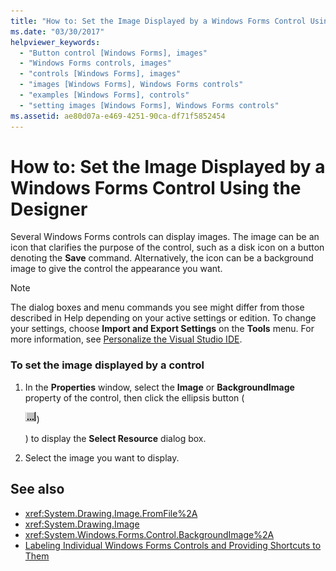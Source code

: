 ```yaml
---
title: "How to: Set the Image Displayed by a Windows Forms Control Using the Designer"
ms.date: "03/30/2017"
helpviewer_keywords: 
  - "Button control [Windows Forms], images"
  - "Windows Forms controls, images"
  - "controls [Windows Forms], images"
  - "images [Windows Forms], Windows Forms controls"
  - "examples [Windows Forms], controls"
  - "setting images [Windows Forms], Windows Forms controls"
ms.assetid: ae80d07a-e469-4251-90ca-df71f5852454
---
```

# How to: Set the Image Displayed by a Windows Forms Control Using the Designer
Several Windows Forms controls can display images. The image can be an icon that clarifies the purpose of the control, such as a disk icon on a button denoting the **Save** command. Alternatively, the icon can be a background image to give the control the appearance you want.  
  
> [!NOTE]
>  The dialog boxes and menu commands you see might differ from those described in Help depending on your active settings or edition. To change your settings, choose **Import and Export Settings** on the **Tools** menu. For more information, see [Personalize the Visual Studio IDE](/visualstudio/ide/personalizing-the-visual-studio-ide).  
  
### To set the image displayed by a control  
  
1.  In the **Properties** window, select the **Image** or **BackgroundImage** property of the control, then click the ellipsis button (  
  
     ![Use the ellipsis button to access the CellStyle Builder dialog box.](./media/how-to-set-the-image-displayed-by-a-windows-forms-control-using-the-designer/visual-studio-ellipsis-button.png "Use the ellipsis button to access the CellStyle Builder dialog box."))  
  
     ) to display the **Select Resource** dialog box.  
  
2.  Select the image you want to display.  
  
## See also
- <xref:System.Drawing.Image.FromFile%2A>
- <xref:System.Drawing.Image>
- <xref:System.Windows.Forms.Control.BackgroundImage%2A>
- [Labeling Individual Windows Forms Controls and Providing Shortcuts to Them](labeling-individual-windows-forms-controls-and-providing-shortcuts-to-them.md)
